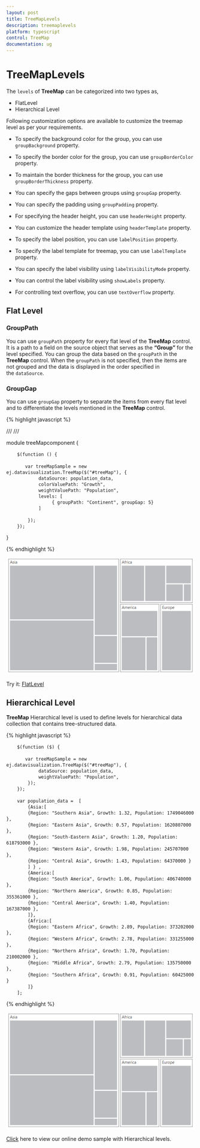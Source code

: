 ```yaml
---
layout: post
title: TreeMapLevels
description: treemaplevels
platform: typescript
control: TreeMap
documentation: ug
---
```


# TreeMapLevels

The `levels` of **TreeMap** can be categorized into two types as,

* FlatLevel
* Hierarchical Level

Following customization options are available to customize the treemap level as per your requirements.

* To specify the background color for the group, you can use `groupBackground` property.

* To specify the border color for the group, you can use `groupBorderColor` property.

* To maintain the border thickness for the group, you can use `groupBorderThickness` property.

* You can specify the gaps between groups using `groupGap` property.

* You can specify the padding using `groupPadding` property.

* For specifying the header height, you can use `headerHeight` property.

* You can customize the header template using `headerTemplate` property.

* To specify the label position, you can use `labelPosition` property.

* To specify the label template for treemap, you can use `labelTemplate` property.

* You can specify the label visibility using `labelVisibilityMode` property.

* You can control the label visibility using `showLabels` property.

* For controlling text overflow, you can use `textOverflow` property.

## Flat Level

### GroupPath

You can use `groupPath` property for every flat level of the **TreeMap** control. It is a path to a field on the source object that serves as the **“Group”** for the level specified. You can group the data based on the `groupPath` in the **TreeMap** control. When the `groupPath` is not specified, then the items are not grouped and the data is displayed in the order specified in the `dataSource`.

### GroupGap

You can use `groupGap` property to separate the items from every flat level and to differentiate the levels mentioned in the **TreeMap** control.

{% highlight javascript %}

/// <reference path="../tsfiles/jquery.d.ts"></reference>
/// <reference path="../tsfiles/ej.web.all.d.ts"></reference>

module treeMapcomponent {

        $(function () {

           var treeMapSample = new ej.datavisualization.TreeMap($("#treeMap"), {
                dataSource: population_data,
                colorValuePath: "Growth",
                weightValuePath: "Population",
                levels: [
                     { groupPath: "Continent", groupGap: 5}              
                ]

            });
        });

}

{% endhighlight %}



![](TreeMapLevels_images/TreeMapLevels_img1.png)

Try it: [FlatLevel](http://jsplayground.syncfusion.com/plnqu1fu)

## Hierarchical Level

**TreeMap** Hierarchical level is used to define levels for hierarchical data collection that contains tree-structured data.

{% highlight javascript %}

        $(function ($) {

           var treeMapSample = new ej.datavisualization.TreeMap($("#treeMap"), {
                dataSource: population_data,
                weightValuePath: "Population",
            });
        });

        var population_data =  [
            {Asia:[
            {Region: "Southern Asia", Growth: 1.32, Population: 1749046000 },
            {Region: "Eastern Asia", Growth: 0.57, Population: 1620807000 },
            {Region: "South-Eastern Asia", Growth: 1.20, Population: 618793000 },
            {Region: "Western Asia", Growth: 1.98, Population: 245707000 },
            {Region: "Central Asia", Growth: 1.43, Population: 64370000 }
            ] } ,
            {America:[
            {Region: "South America", Growth: 1.06, Population: 406740000 },
            {Region: "Northern America", Growth: 0.85, Population: 355361000 },
            {Region: "Central America", Growth: 1.40, Population: 167387000 },
            ]},
            {Africa:[
            {Region: "Eastern Africa", Growth: 2.89, Population: 373202000 },
            {Region: "Western Africa", Growth: 2.78, Population: 331255000 },
            {Region: "Northern Africa", Growth: 1.70, Population: 210002000 },
            {Region: "Middle Africa", Growth: 2.79, Population: 135750000 },
            {Region: "Southern Africa", Growth: 0.91, Population: 60425000 }
            ]}
        ];



{% endhighlight %}



![](TreeMapLevels_images/TreeMapLevels_img2.png)

[Click](http://js.syncfusion.com/demos/web/#!/bootstrap/treemap/hierarchical) here to view our online demo sample with Hierarchical levels.
